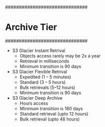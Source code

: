 
##############################
# Archive Tier
##############################
- S3 Glacier Instant Retrival
    - Objects access rarely may be 2x a year 
    - Retrieval in milliseconds
    - Minimum transition is 90 days
- S3 Glacier Flexible Retrival
    - Expedited (1 – 5 minutes)
    - Standard (3 – 5 hours)
    - Bulk retrievals (5–12 hours)
    - Minimum transition is 90 days
- S3 Glacier Deep Archive
    - Hours access
    - Minimum transition is 180 days
    - Standard retrieval (upto 12 hours)
    - Bulk retrieval (upto 48 hours)